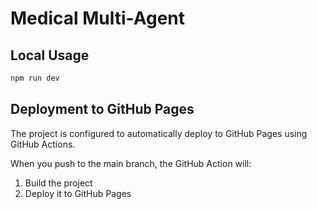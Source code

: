 
# Medical Multi-Agent

## Local Usage

```powershell
npm run dev
```

## Deployment to GitHub Pages

The project is configured to automatically deploy to GitHub Pages using GitHub Actions.

When you push to the main branch, the GitHub Action will:
1. Build the project
2. Deploy it to GitHub Pages
